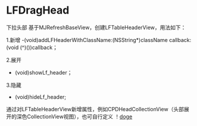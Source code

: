 # LFDragHead
下拉头部
基于MJRefreshBaseView，创建LFTableHeaderView，用法如下：

1.新增
-(void)addLFHeaderWithClassName:(NSString*)className callback:(void (^)())callback；

2.展开
- (void)showLf_header；

3.隐藏
- (void)hideLf_header;

通过对LFTableHeaderView新增属性，例如CPDHeadCollectionView（头部展开的深色CollectionView视图），也可自行定义
！[doge](./doge.png)
